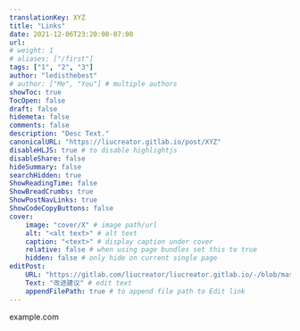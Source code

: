 ```yaml
---
translationKey: XYZ
title: "Links"
date: 2021-12-06T23:20:00-07:00
url: 
# weight: 1
# aliases: ["/first"]
tags: ["1", "2", "3"]
author: "ledisthebest"
# author: ["Me", "You"] # multiple authors
showToc: true
TocOpen: false
draft: false
hidemeta: false
comments: false
description: "Desc Text."
canonicalURL: "https://liucreator.gitlab.io/post/XYZ"
disableHLJS: true # to disable highlightjs
disableShare: false
hideSummary: false
searchHidden: true
ShowReadingTime: false
ShowBreadCrumbs: true
ShowPostNavLinks: true
ShowCodeCopyButtons: false
cover:
    image: "cover/X" # image path/url
    alt: "<alt text>" # alt text
    caption: "<text>" # display caption under cover
    relative: false # when using page bundles set this to true
    hidden: false # only hide on current single page
editPost:
    URL: "https://gitlab.com/liucreator/liucreator.gitlab.io/-/blob/master/content"
    Text: "改进建议" # edit text
    appendFilePath: true # to append file path to Edit link
---
```


example.com
